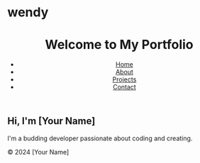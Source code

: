 # wendy
<!DOCTYPE html>
<html lang="en">
<head>
    <meta charset="UTF-8">
    <meta name="viewport" content="width=device-width, initial-scale=1.0">
    <title>My Portfolio</title>
    <link rel="stylesheet" href="styles.css"> <!--style.css-->
</head>
<body>
    <header>
        <h1>Welcome to My Portfolio</h1>
        <nav>
            <ul>
                <li><a href="index.html">Home</a></li>
                <li><a href="about.html">About</a></li>
                <li><a href="projects.html">Projects</a></li>
                <li><a href="contact.html">Contact</a></li>
            </ul>
        </nav>
    </header>
    <main>
        <h2>Hi, I'm [Your Name]</h2>
        <p>I'm a budding developer passionate about coding and creating.</p>
    </main>
    <footer>
        <p>&copy; 2024 [Your Name]</p>
    </footer>
</body>
</html>
